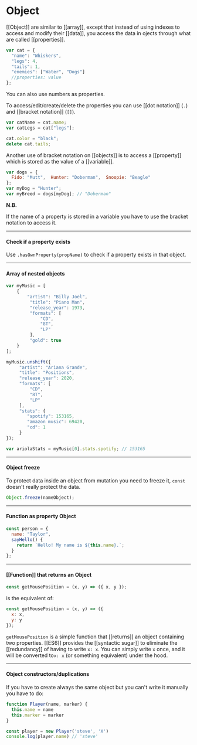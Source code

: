 # Object

[[Object]] are similar to [[array]], except that instead of using indexes to access and modify their [[data]], you access the data in ojects through what are called [[properties]].

```js
var cat = {
  "name": "Whiskers",
  "legs": 4,
  "tails": 1,
  "enemies": ["Water", "Dogs"]
  //properties: value
};
```

You can also use numbers as properties.

To access/edit/create/delete the properties you can use [[dot notation]] (`.`) and [[bracket notation]] (`[]`).

```js
var catName = cat.name;
var catLegs = cat["legs"];

cat.color = "black";
delete cat.tails;
```

Another use of bracket notation on [[objects]] is to access a [[property]] which is stored as the value of a [[variable]].

```js
var dogs = {
  Fido: "Mutt",  Hunter: "Doberman",  Snoopie: "Beagle"
};
var myDog = "Hunter";
var myBreed = dogs[myDog]; // "Doberman"
```

**N.B.**

If the name of a property is stored in a variable you have to use the bracket notation to access it.


---

#### Check if a property exists

Use `.hasOwnProperty(propName)` to check if a property exists in that object.

---

#### Array of nested objects

```js
var myMusic = [
	{
 		"artist": "Billy Joel",
		 "title": "Piano Man",
		 "release_year": 1973,
		 "formats": [
			 "CD",
			 "8T",
			 "LP"
		 ],
		 "gold": true
 	}
];

myMusic.unshift({
	 "artist": "Ariana Grande",
	 "title": "Positions",
	 "release_year": 2020,
	 "formats": [
		 "CD",
		 "8T",
		 "LP"
	 ],
	 "stats": {
	 	"spotify": 153165,
		"amazon music": 69420,
		"cd": 1
	 }
});

var ariolaStats = myMusic[0].stats.spotify; // 153165
```

---

#### Object freeze

To protect data inside an object from mutation you need to freeze it, `const` doesn't really protect the data.

```js
Object.freeze(nameObject);
```

---

#### Function as property Object

```js
const person = {
  name: "Taylor",
  sayHello() {
    return `Hello! My name is ${this.name}.`;
  }
};
```

---

#### [[Function]] that returns an Object

```js
const getMousePosition = (x, y) => ({ x, y });
```

is the equivalent of:

```js
const getMousePosition = (x, y) => ({
  x: x,
  y: y
});
```

`getMousePosition` is a simple function that [[returns]] an object containing two properties. [[ES6]] provides the [[syntactic sugar]] to eliminate the [[redundancy]] of having to write `x: x`. You can simply write `x` once, and it will be converted to`x: x` (or something equivalent) under the hood.

---

#### Object constructors/duplications

If you have to create always the same object but you can't write it manually you have to do:

```js
function Player(name, marker) {
  this.name = name
  this.marker = marker
}
```

```js
const player = new Player('steve', 'X')
console.log(player.name) // 'steve'
```